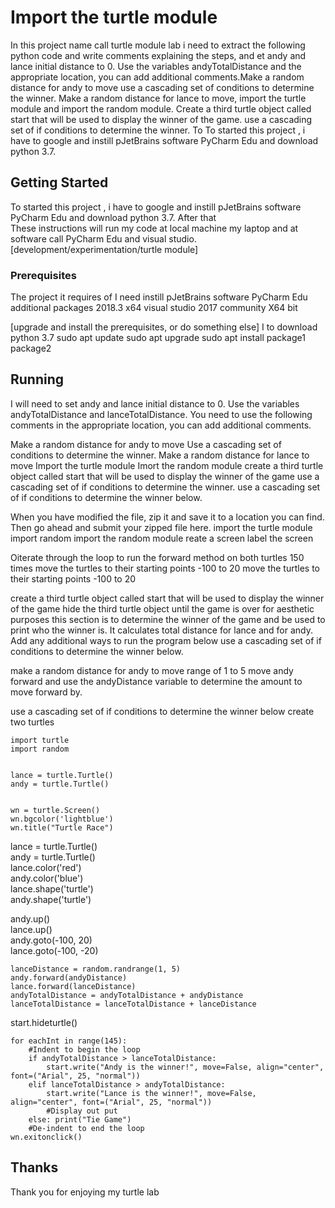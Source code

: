 # Import the turtle module

In this project name call turtle module lab i need to extract the following python code and write comments explaining the steps, and et andy and lance initial distance to 0. 
 Use the variables andyTotalDistance and the appropriate location, you can add additional comments.Make a random distance for andy to move
use a cascading set of conditions to determine the winner. Make a random distance for lance to move, import the turtle module and import the random module. Create a third turtle object called start that will be used to display the winner of the game. 
use a cascading set of if conditions to determine the winner. To To started this project , i have to google and instill pJetBrains software PyCharm Edu and download python 3.7.



## Getting Started
To started this project , i have to google and instill pJetBrains software PyCharm Edu and download python 3.7. After that  
These instructions will run my code at local machine my laptop and at software call PyCharm Edu and visual studio. 
[development/experimentation/turtle module]



### Prerequisites
The project it requires of I need instill pJetBrains 
software PyCharm Edu 
additional packages 2018.3 x64
visual studio 2017 community X64 bit 



[upgrade and install the prerequisites, or do something else]
I to download python 3.7 
sudo apt update
sudo apt upgrade
sudo apt install package1 package2



## Running

I  will need to set andy and lance initial distance to 0.  Use the variables andyTotalDistance and lanceTotalDistance.
You need to use the following comments in the appropriate location, you can add additional comments.

Make a random distance for andy to move
Use a cascading set of conditions to determine the winner.
Make a random distance for lance to move
Import the turtle module 
Imort the random module
create a third turtle object called start that will be used to display the winner of the game 
use a cascading set of if conditions to determine the winner.
use a cascading set of if conditions to determine the winner below. 

When you have modified the file, zip it and save it to a location you can find.  Then go ahead and submit your zipped file here.
import the turtle module
import random
import the random module
reate a screen
label the screen


Oiterate through the loop to run the forward method on both turtles 150 times
move the turtles to their starting points -100 to 20
move the turtles to their starting points -100 to 20

create a third turtle object called start that will be used to display the winner of the game
 hide the third turtle object until the game is over for aesthetic purposes
this section is to determine the winner of the game and be used to print who the winner is.  It calculates total distance for lance and for andy.
Add any additional ways to run the program below
use a cascading set of if conditions to determine the winner below.

make a random distance for andy to move range of 1 to 5
move andy forward and use the andyDistance variable to determine the amount to move forward by.

use a cascading set of if conditions to determine the winner below
create two turtles

```
import turtle               
import random


lance = turtle.Turtle()     
andy = turtle.Turtle() 


wn = turtle.Screen()        
wn.bgcolor('lightblue')    
wn.title("Turtle Race")       
```

lance = turtle.Turtle()     
andy = turtle.Turtle()      
lance.color('red')          
andy.color('blue')          
lance.shape('turtle')       
andy.shape('turtle')        

andy.up()                   
lance.up()                  
andy.goto(-100, 20)         
lance.goto(-100, -20)



    lanceDistance = random.randrange(1, 5)                      
    andy.forward(andyDistance)                                  
    lance.forward(lanceDistance)                                
    andyTotalDistance = andyTotalDistance + andyDistance        
    lanceTotalDistance = lanceTotalDistance + lanceDistance     


start.hideturtle()  
```
for eachInt in range(145):
    #Indent to begin the loop
    if andyTotalDistance > lanceTotalDistance:
        start.write("Andy is the winner!", move=False, align="center", font=("Arial", 25, "normal"))
    elif lanceTotalDistance > andyTotalDistance:
        start.write("Lance is the winner!", move=False, align="center", font=("Arial", 25, "normal"))
        #Display out put
    else: print("Tie Game")
    #De-indent to end the loop
wn.exitonclick()
```

## Thanks
Thank you for enjoying my turtle lab
